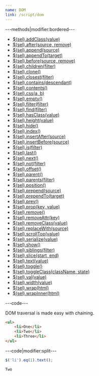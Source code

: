```yaml
---
name: DOM
link: /script/dom
---
```


---methods|modifier:bordered---

* [$(sel).addClass(value)](/script/dom#addclass)
* [$(sel).after(source, remove)](/script/dom#after)
* [$(sel).append(source)](/script/dom#append)
* [$(sel).appendTo(target)](/script/dom#appendto)
* [$(sel).before(source, remove)](/script/dom#before)
* [$(sel).children(filter)](/script/dom#children)
* [$(sel).clone()](/script/dom#clone)
* [$(sel).closest(filter)](/script/dom#closest)
* [$(sel).contains(descendant)](/script/dom#contains)
* [$(sel).contents()](/script/dom#contents)
* [$(sel).css(a, b)](/script/dom#css)
* [$(sel).empty()](/script/dom#empty)
* [$(sel).filter(filter)](/script/dom#filter)
* [$(sel).find(filter)](/script/dom#find)
* [$(sel).hasClass(value)](/script/dom#hasclass)
* [$(sel).height(value)](/script/dom#height)
* [$(sel).hide()](/script/dom#hide)
* [$(sel).index()](/script/dom#index)
* [$(sel).insertAfter(source)](/script/dom#insertafter)
* [$(sel).insertBefore(source)](/script/dom#insertbefore)
* [$(sel).is(filter)](/script/dom#is)
* [$(sel).last()](/script/dom#last)
* [$(sel).next()](/script/dom#next)
* [$(sel).not(filter)](/script/dom#not)
* [$(sel).offset()](/script/dom#offset)
* [$(sel).parent()](/script/dom#parent)
* [$(sel).parents(filter)](/script/dom#parents)
* [$(sel).position()](/script/dom#position)
* [$(sel).prepend(source)](/script/dom#prepend)
* [$(sel).prependTo(target)](/script/dom#prependto)
* [$(sel).prev()](/script/dom#prev)
* [$(sel).prop(key, value)](/script/dom#prop)
* [$(sel).remove()](/script/dom#remove)
* [$(sel).removeAttr(key)](/script/dom#removeattr)
* [$(sel).removeClass(value)](/script/dom#removeclass)
* [$(sel).replaceWith(source)](/script/dom#replacewith)
* [$(sel).scrollTop(value)](/script/dom#scrolltop)
* [$(sel).serialize(value)](/script/dom#serializeform)
* [$(sel).show()](/script/dom#show)
* [$(sel).siblings(filter)](/script/dom#siblings)
* [$(sel).slice(start, end)](/script/dom#slice)
* [$(sel).text(value)](/script/dom#text)
* [$(sel).toggle()](/script/dom#toggle)
* [$(sel).toggleClass(className, state)](/script/dom#toggleclass)
* [$(sel).val(value)](/script/dom#val)
* [$(sel).width(value)](/script/dom#width)
* [$(sel).wrap(html)](/script/dom#wrap)
* [$(sel).wrapInner(html)](/script/dom#wraptnner)

---code---

DOM traversal is made easy with chaining.

```html
<ul>
	<li>One</li>
	<li>Two</li>
	<li>Three</li>
</ul>
```

---code|modifier:split---

```javascript
$('li').eq(1).text();
```

```javascript
Two
```